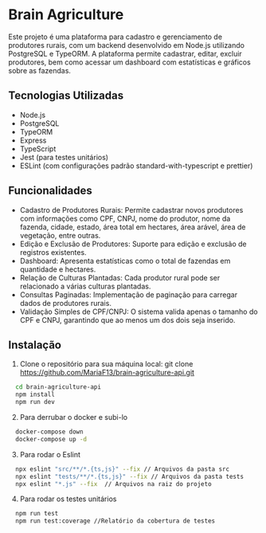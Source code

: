 # Brain Agriculture

Este projeto é uma plataforma para cadastro e gerenciamento de produtores rurais, com um backend desenvolvido em Node.js utilizando PostgreSQL e TypeORM. A plataforma permite cadastrar, editar, excluir produtores, bem como acessar um dashboard com estatísticas e gráficos sobre as fazendas.

## Tecnologias Utilizadas

- Node.js
- PostgreSQL
- TypeORM
- Express
- TypeScript
- Jest (para testes unitários)
- ESLint (com configurações padrão standard-with-typescript e prettier)

## Funcionalidades

- Cadastro de Produtores Rurais: Permite cadastrar novos produtores com informações como CPF, CNPJ, nome do produtor, nome da fazenda, cidade, estado, área total em hectares, área arável, área de vegetação, entre outras.
- Edição e Exclusão de Produtores: Suporte para edição e exclusão de registros existentes.
- Dashboard: Apresenta estatísticas como o total de fazendas em quantidade e hectares.
- Relação de Culturas Plantadas: Cada produtor rural pode ser relacionado a várias culturas plantadas.
- Consultas Paginadas: Implementação de paginação para carregar dados de produtores rurais.
- Validação Simples de CPF/CNPJ: O sistema valida apenas o tamanho do CPF e CNPJ, garantindo que ao menos um dos dois seja inserido.

## Instalação

1. Clone o repositório para sua máquina local:
   git clone https://github.com/MariaF13/brain-agriculture-api.git

```bash
  cd brain-agriculture-api
  npm install
  npm run dev
```

2. Para derrubar o docker e subi-lo

```bash
  docker-compose down
  docker-compose up -d
```

3. Para rodar o Eslint

```bash
  npx eslint "src/**/*.{ts,js}" --fix // Arquivos da pasta src
  npx eslint "tests/**/*.{ts,js}" --fix // Arquivos da pasta tests
  npx eslint "*.js" --fix  // Arquivos na raiz do projeto
```

4. Para rodar os testes unitários

```bash
  npm run test
  npm run test:coverage //Relatório da cobertura de testes
```
